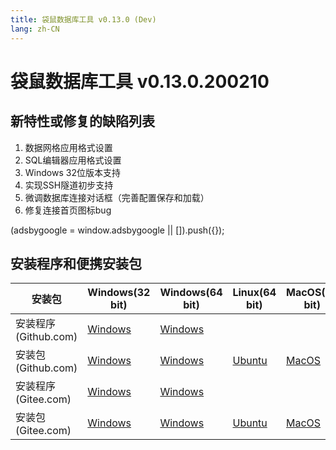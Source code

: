 ```yaml
---
title: 袋鼠数据库工具 v0.13.0 (Dev)
lang: zh-CN
---
```


# 袋鼠数据库工具 v0.13.0.200210

## 新特性或修复的缺陷列表
1. 数据网格应用格式设置
2. SQL编辑器应用格式设置
3. Windows 32位版本支持
4. 实现SSH隧道初步支持
5. 微调数据库连接对话框（完善配置保存和加载）
6. 修复连接首页图标bug

<div>
    <script2 type="text/javascript" async="true" src="https://pagead2.googlesyndication.com/pagead/js/adsbygoogle.js" />
    <ins class="adsbygoogle"
        style="display:block; text-align:center;"
        data-ad-layout="in-article"
        data-ad-format="fluid"
        data-ad-client="ca-pub-3975819313740938"
        data-ad-slot="6760827895"></ins>
    <script2 type="text/javascript">
        (adsbygoogle = window.adsbygoogle || []).push({});
    </script2>
</div>


## 安装程序和便携安装包 <Badge text="链接已失效" type="warning"/>

| 安装包        | Windows(32 bit) | Windows(64 bit) | Linux(64 bit)   | MacOS(64 bit)   |
|-----------------|-----------------|-----------------|-----------------|-----------------|
| 安装程序<br/> (Github.com) | [Windows](https://github.com/dbkangaroo/kangaroo/releases/download/v0.13.0.200210/Kangaroo_0.13.0.200210_win32.exe) | [Windows](https://github.com/dbkangaroo/kangaroo/releases/download/v0.13.0.200210/Kangaroo_0.13.0.200210_win64.exe) | | |
| 安装包<br/> (Github.com)  | [Windows](https://github.com/dbkangaroo/kangaroo/releases/download/v0.13.0.200210/Kangaroo_0.13.0.200210_win32.7z) | [Windows](https://github.com/dbkangaroo/kangaroo/releases/download/v0.13.0.200210/Kangaroo_0.13.0.200210_win64.7z) | [Ubuntu](https://github.com/dbkangaroo/kangaroo/releases/download/v0.13.0.200210/Kangaroo_0.13.0.200210_ubuntu.zip) | [MacOS](https://github.com/dbkangaroo/kangaroo/releases/download/v0.13.0.200210/Kangaroo_0.13.0.200210_macos.zip) |
| 安装程序<br/> (Gitee.com) | [Windows](https://gitee.com/dbkangaroo/kangaroo/attach_files/332466/download) | [Windows](https://gitee.com/dbkangaroo/kangaroo/attach_files/332454/download) | | |
| 安装包<br/> (Gitee.com)  | [Windows](https://gitee.com/dbkangaroo/kangaroo/attach_files/332461/download) | [Windows](https://gitee.com/dbkangaroo/kangaroo/attach_files/332456/download) | [Ubuntu](https://gitee.com/dbkangaroo/kangaroo/attach_files/332485/download) | [MacOS](https://gitee.com/dbkangaroo/kangaroo/attach_files/332484/download) |